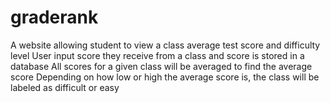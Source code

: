 # graderank
A website allowing student to view a class average test score and difficulty level
User input score they receive from a class and score is stored in a database
All scores for a given class will be averaged to find the average score
Depending on how low or high the average score is, the class will be labeled as difficult or easy 
